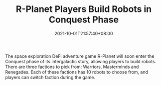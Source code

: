 ﻿---
title: "R-Planet Players Build Robots in Conquest Phase"
date: 2021-10-01T21:57:40+08:00
lastmod: 2021-10-01T16:45:40+08:00
draft: false
authors: ["Sea"]
description: "The space exploration DeFi adventure game R-Planet will soon enter the Conquest phase of its intergalactic story, allowing players to build robots. There are three factions to pick from: Warriors, Masterminds and Renegades. Each of these factions has 10 robots to choose from, and players can switch faction during the game."
featuredImage: "r-planet-players-build-robots-in-conquest-phase.png"
tags: ["Virtual World","Play to Earn"]
categories: ["news"]
news: ["Virtual World"]
weight: 
lightgallery: true
pinned: false
recommend: false
recommend1: false
---

The space exploration DeFi adventure game R-Planet will soon enter the Conquest phase of its intergalactic story, allowing players to build robots. There are three factions to pick from: Warriors, Masterminds and Renegades. Each of these factions has 10 robots to choose from, and players can switch faction during the game.

<!--more-->

